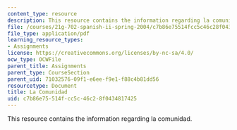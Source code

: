 ```yaml
---
content_type: resource
description: This resource contains the information regarding la comunidad.
file: /courses/21g-702-spanish-ii-spring-2004/c7b86e75514fcc5c46c28f0434817425_MIT21G_702S04_lacom.pdf
file_type: application/pdf
learning_resource_types:
- Assignments
license: https://creativecommons.org/licenses/by-nc-sa/4.0/
ocw_type: OCWFile
parent_title: Assignments
parent_type: CourseSection
parent_uid: 71032576-09f1-e6ee-f9e1-f88c4b81dd56
resourcetype: Document
title: La Comunidad
uid: c7b86e75-514f-cc5c-46c2-8f0434817425
---
```

This resource contains the information regarding la comunidad.